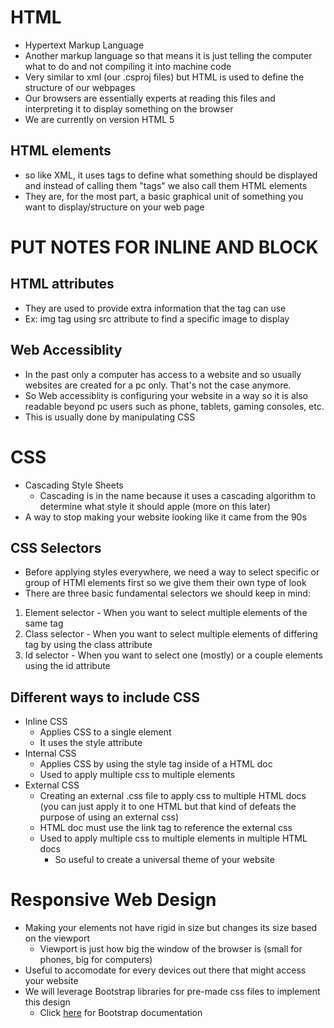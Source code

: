 # HTML
* Hypertext Markup Language
* Another markup language so that means it is just telling the computer what to do and not compiling it into machine code
* Very similar to xml (our .csproj files) but HTML is used to define the structure of our webpages
* Our browsers are essentially experts at reading this files and interpreting it to display something on the browser
* We are currently on version HTML 5

## HTML elements
* so like XML, it uses tags to define what something should be displayed and instead of calling them "tags" we also call them HTML elements
* They are, for the most part, a basic graphical unit of something you want to display/structure on your web page

# PUT NOTES FOR INLINE AND BLOCK 

## HTML attributes
* They are used to provide extra information that the tag can use
* Ex: img tag using src attribute to find a specific image to display

## Web Accessiblity
* In the past only a computer has access to a website and so usually websites are created for a pc only. That's not the case anymore.
* So Web accessiblity is configuring your website in a way so it is also readable beyond pc users such as phone, tablets, gaming consoles, etc. 
* This is usually done by manipulating CSS 

# CSS
* Cascading Style Sheets
    * Cascading is in the name because it uses a cascading algorithm to determine what style it should apple (more on this later)
* A way to stop making your website looking like it came from the 90s

## CSS Selectors
* Before applying styles everywhere, we need a way to select specific or group of HTMl elements first so we give them their own type of look
* There are three basic fundamental selectors we should keep in mind:
1. Element selector - When you want to select multiple elements of the same tag
2. Class selector - When you want to select multiple elements of differing tag by using the class attribute
3. Id selector - When you want to select one (mostly) or a couple elements using the id attribute

## Different ways to include CSS
* Inline CSS
    * Applies CSS to a single element
    * It uses the style attribute
* Internal CSS
    * Applies CSS by using the style tag inside of a HTML doc
    * Used to apply multiple css to multiple elements
* External CSS
    * Creating an external .css file to apply css to multiple HTML docs (you can just apply it to one HTML but that kind of defeats the purpose of using an external css)
    * HTML doc must use the link tag to reference the external css
    * Used to apply multiple css to multiple elements in multiple HTML docs
        * So useful to create a universal theme of your website

# Responsive Web Design
* Making your elements not have rigid in size but changes its size based on the viewport
    * Viewport is just how big the window of the browser is (small for phones, big for computers)
* Useful to accomodate for every devices out there that might access your website
* We will leverage Bootstrap libraries for pre-made css files to implement this design
    * Click [here](https://getbootstrap.com/docs/5.1/getting-started/introduction/) for Bootstrap documentation


